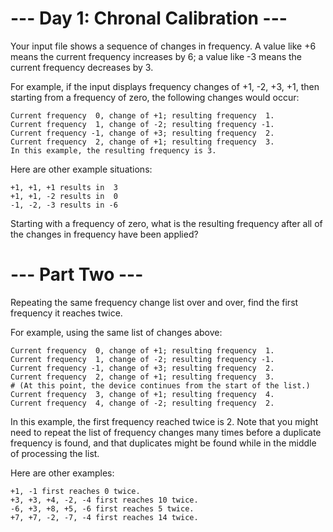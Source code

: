 # --- Day 1: Chronal Calibration ---

Your input file shows a sequence of changes in frequency. A value like +6 means
the current frequency increases by 6; a value like -3 means the current
frequency decreases by 3.

For example, if the input displays frequency changes of +1, -2, +3, +1, then
starting from a frequency of zero, the following changes would occur:
```
Current frequency  0, change of +1; resulting frequency  1.
Current frequency  1, change of -2; resulting frequency -1.
Current frequency -1, change of +3; resulting frequency  2.
Current frequency  2, change of +1; resulting frequency  3.
In this example, the resulting frequency is 3.
```
Here are other example situations:
```
+1, +1, +1 results in  3
+1, +1, -2 results in  0
-1, -2, -3 results in -6
```
Starting with a frequency of zero, what is the resulting frequency after all of the changes in frequency have been applied?

# --- Part Two ---

Repeating the same frequency change list over and over, find the first frequency
it reaches twice.

For example, using the same list of changes above:
```
Current frequency  0, change of +1; resulting frequency  1.
Current frequency  1, change of -2; resulting frequency -1.
Current frequency -1, change of +3; resulting frequency  2.
Current frequency  2, change of +1; resulting frequency  3.
# (At this point, the device continues from the start of the list.)
Current frequency  3, change of +1; resulting frequency  4.
Current frequency  4, change of -2; resulting frequency  2.
```
In this example, the first frequency reached twice is 2. Note that you might
need to repeat the list of frequency changes many times before a duplicate
frequency is found, and that duplicates might be found while in the middle of
processing the list.

Here are other examples:
```
+1, -1 first reaches 0 twice.
+3, +3, +4, -2, -4 first reaches 10 twice.
-6, +3, +8, +5, -6 first reaches 5 twice.
+7, +7, -2, -7, -4 first reaches 14 twice.
```
